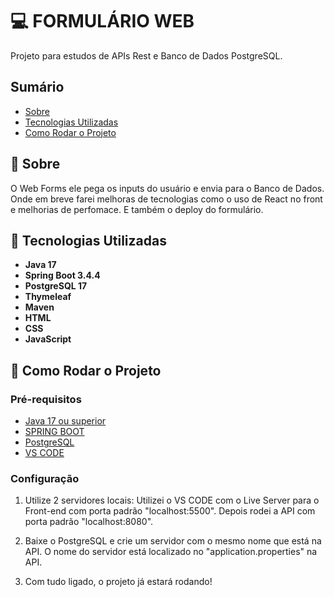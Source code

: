 # 💻 FORMULÁRIO WEB 

Projeto para estudos de APIs Rest e Banco de Dados PostgreSQL. 

## Sumário

- [Sobre](#📲-sobre)
- [Tecnologias Utilizadas](#📝-tecnologias-utilizadas)
- [Como Rodar o Projeto](#📍-como-rodar-o-projeto)

## 📲 Sobre

O Web Forms ele pega os inputs do usuário e envia para o Banco de Dados. Onde em breve farei melhoras de tecnologias como o uso de React no front e melhorias de perfomace. E também o deploy do formulário.

## 📝 Tecnologias Utilizadas

- **Java 17**
- **Spring Boot 3.4.4**
- **PostgreSQL 17**
- **Thymeleaf**
- **Maven**
- **HTML**
- **CSS**
- **JavaScript**

## 📍 Como Rodar o Projeto

### Pré-requisitos

- [Java 17 ou superior](https://adoptopenjdk.net/)
- [SPRING BOOT](https://start.spring.io/)
- [PostgreSQL](https://www.postgresql.org/)
- [VS CODE](https://code.visualstudio.com/)

### Configuração

1. Utilize 2 servidores locais:
   Utilizei o VS CODE com o Live Server para o Front-end com porta padrão "localhost:5500".
   Depois rodei a API com porta padrão "localhost:8080".

2. Baixe o PostgreSQL e crie um servidor com o mesmo nome que está na API.
   O nome do servidor está localizado no "application.properties" na API.

3. Com tudo ligado, o projeto já estará rodando! 
